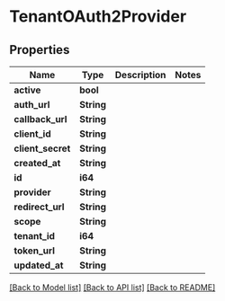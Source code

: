 # TenantOAuth2Provider

## Properties

Name | Type | Description | Notes
------------ | ------------- | ------------- | -------------
**active** | **bool** |  | 
**auth_url** | **String** |  | 
**callback_url** | **String** |  | 
**client_id** | **String** |  | 
**client_secret** | **String** |  | 
**created_at** | **String** |  | 
**id** | **i64** |  | 
**provider** | **String** |  | 
**redirect_url** | **String** |  | 
**scope** | **String** |  | 
**tenant_id** | **i64** |  | 
**token_url** | **String** |  | 
**updated_at** | **String** |  | 

[[Back to Model list]](../README.md#documentation-for-models) [[Back to API list]](../README.md#documentation-for-api-endpoints) [[Back to README]](../README.md)


